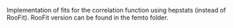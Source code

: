 Implementation of fits for the correlation function using hepstats (instead of RooFit).
RooFit version can be found in the femto folder.